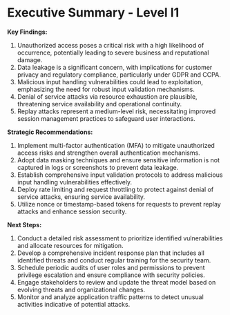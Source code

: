 # Executive Summary - Level l1

**Key Findings:**
1. Unauthorized access poses a critical risk with a high likelihood of occurrence, potentially leading to severe business and reputational damage.
2. Data leakage is a significant concern, with implications for customer privacy and regulatory compliance, particularly under GDPR and CCPA.
3. Malicious input handling vulnerabilities could lead to exploitation, emphasizing the need for robust input validation mechanisms.
4. Denial of service attacks via resource exhaustion are plausible, threatening service availability and operational continuity.
5. Replay attacks represent a medium-level risk, necessitating improved session management practices to safeguard user interactions.

**Strategic Recommendations:**
1. Implement multi-factor authentication (MFA) to mitigate unauthorized access risks and strengthen overall authentication mechanisms.
2. Adopt data masking techniques and ensure sensitive information is not captured in logs or screenshots to prevent data leakage.
3. Establish comprehensive input validation protocols to address malicious input handling vulnerabilities effectively.
4. Deploy rate limiting and request throttling to protect against denial of service attacks, ensuring service availability.
5. Utilize nonce or timestamp-based tokens for requests to prevent replay attacks and enhance session security.

**Next Steps:**
1. Conduct a detailed risk assessment to prioritize identified vulnerabilities and allocate resources for mitigation.
2. Develop a comprehensive incident response plan that includes all identified threats and conduct regular training for the security team.
3. Schedule periodic audits of user roles and permissions to prevent privilege escalation and ensure compliance with security policies.
4. Engage stakeholders to review and update the threat model based on evolving threats and organizational changes.
5. Monitor and analyze application traffic patterns to detect unusual activities indicative of potential attacks.

